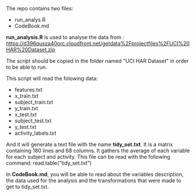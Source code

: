 The repo contains two files:

* run_analys.R
* CodeBook.md

**run_analysis.R** is used to analyse the data from : https://d396qusza40orc.cloudfront.net/getdata%2Fprojectfiles%2FUCI%20HAR%20Dataset.zip

The script should be copied in the folder named "UCI HAR Dataset" in order to be able to run.

This script will read the folowing data:

* features.txt
* x_train.txt
* subject_train.txt
* y_train.txt
* x_test.txt
* subject_test.txt
* y_test.txt
* activity_labels.txt

And it will generate a text file with the name **tidy_set.txt**. It is a matrix containing 180 lines and 68 columns.
It gathers the average of each variable for each subject and activity.
This file can be read with the following command: read.table("tidy_set.txt")

In **CodeBook.md**, you will be able to read about the variables description, the data used for the analysis and the transformations that were made to get to tidy_set.txt.


